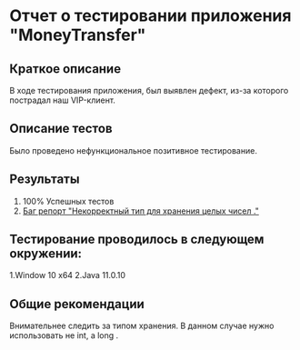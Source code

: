 # Отчет о тестировании приложения "MoneyTransfer"
## Краткое описание
В ходе тестирования приложения, был выявлен дефект, из-за которого пострадал наш VIP-клиент.
## Описание тестов
Было проведено нефункциональное позитивное тестирование.
## Результаты 
1. 100% Успешных тестов
2.  [Баг репорт "Некорректный тип для хранения целых чисел ."](https://github.com/Valeriy-Semenkov/MoneyTransfer/issues/2)
## Тестирование проводилось в следующем окружении:
1.Window 10 x64
2.Java 11.0.10
## Общие рекомендации
Внимательнее следить за типом хранения. В данном случае нужно использовать не int, а long .

